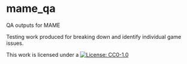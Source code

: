 # mame_qa

QA outputs for MAME

Testing work produced for breaking down and identify individual game issues.

This work is licensed under a
[![License: CC0-1.0](https://img.shields.io/badge/License-CC0_1.0-lightgrey.svg)](http://creativecommons.org/publicdomain/zero/1.0/)
